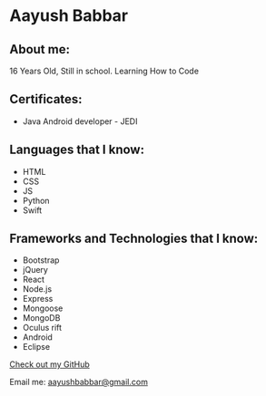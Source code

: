 # Aayush Babbar

## About me:

16 Years Old, Still in school. Learning How to Code 

## Certificates:
- Java Android developer - JEDI

## Languages that I know:

- HTML
- CSS
- JS
- Python
- Swift

## Frameworks and Technologies that I know:

- Bootstrap
- jQuery
- React
- Node.js
- Express
- Mongoose
- MongoDB
- Oculus rift
- Android
- Eclipse

[Check out my GitHub](https://github.com/mooonshot)

Email me: aayushbabbar@gmail.com
